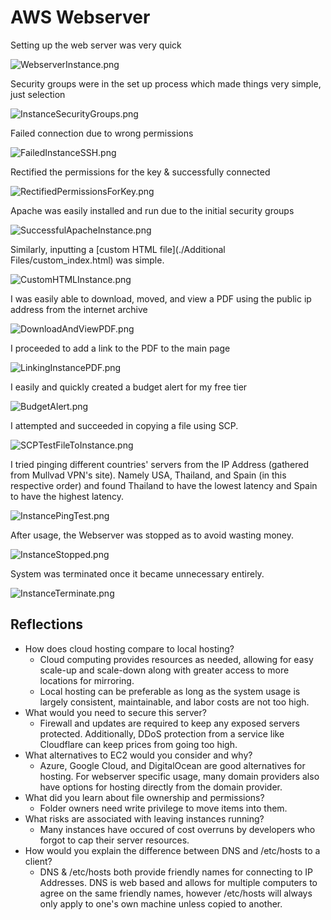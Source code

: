 # AWS Webserver

Setting up the web server was very quick

![WebserverInstance.png](./Screenshots/WebserverInstance.png)

Security groups were in the set up process which made things very simple, just selection

![InstanceSecurityGroups.png](./Screenshots/InstanceSecurityGroups.png)

Failed connection due to wrong permissions

![FailedInstanceSSH.png](Screenshots/FailedInstanceSSH.png)

Rectified the permissions for the key & successfully connected

![RectifiedPermissionsForKey.png](Screenshots/RectifiedPermissionsForKey.png)

Apache was easily installed and run due to the initial security groups

![SuccessfulApacheInstance.png](Screenshots/SuccessfulApacheInstance.png)

Similarly, inputting a [custom HTML file](./Additional Files/custom_index.html) was simple.

![CustomHTMLInstance.png](Screenshots/CustomHTMLInstance.png)

I was easily able to download, moved, and view a PDF using the public ip address from the internet archive

![DownloadAndViewPDF.png](Screenshots/DownloadAndViewPDF.png)

I proceeded to add a link to the PDF to the main page

![LinkingInstancePDF.png](Screenshots/LinkingInstancePDF.png)

I easily and quickly created a budget alert for my free tier

![BudgetAlert.png](./Screenshots/BudgetAlert.png)

I attempted and succeeded in copying a file using SCP.

![SCPTestFileToInstance.png](Screenshots/SCPTestFileToInstance.png)

I tried pinging different countries' servers from the IP Address (gathered from Mullvad VPN's site). Namely USA, Thailand, and Spain (in this respective order) and found Thailand to have the lowest latency and Spain to have the highest latency.

![InstancePingTest.png](Screenshots/InstancePingTest.png)

After usage, the Webserver was stopped as to avoid wasting money.

![InstanceStopped.png](./Screenshots/InstanceStopped.png)

System was terminated once it became unnecessary entirely.

![InstanceTerminate.png](./Screenshots/InstanceTerminate.png)

## Reflections

- How does cloud hosting compare to local hosting?
    - Cloud computing provides resources as needed, allowing for easy scale-up and scale-down along with greater access to more locations for mirroring.
    - Local hosting can be preferable as long as the system usage is largely consistent, maintainable, and labor costs are not too high.
- What would you need to secure this server?
    - Firewall and updates are required to keep any exposed servers protected. Additionally, DDoS protection from a service like Cloudflare can keep prices from going too high.
- What alternatives to EC2 would you consider and why?
    - Azure, Google Cloud, and DigitalOcean are good alternatives for hosting. For webserver specific usage, many domain providers also have options for hosting directly from the domain provider.
- What did you learn about file ownership and permissions?
    - Folder owners need write privilege to move items into them.
- What risks are associated with leaving instances running?
    - Many instances have occured of cost overruns by developers who forgot to cap their server resources.
- How would you explain the difference between DNS and /etc/hosts to a client?
    - DNS & /etc/hosts both provide friendly names for connecting to IP Addresses. DNS is web based and allows for multiple computers to agree on the same friendly names, however /etc/hosts will always only apply to one's own machine unless copied to another.
